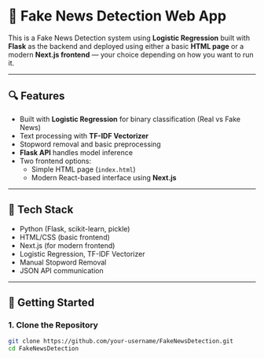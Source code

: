 # 📰 Fake News Detection Web App

This is a Fake News Detection system using **Logistic Regression** built with **Flask** as the backend and deployed using either a basic **HTML page** or a modern **Next.js frontend** — your choice depending on how you want to run it.

---

## 🔍 Features

- Built with **Logistic Regression** for binary classification (Real vs Fake News)
- Text processing with **TF-IDF Vectorizer**
- Stopword removal and basic preprocessing
- **Flask API** handles model inference
- Two frontend options:
  - Simple HTML page (`index.html`)
  - Modern React-based interface using **Next.js**

---

## 🧠 Tech Stack

- Python (Flask, scikit-learn, pickle)
- HTML/CSS (basic frontend)
- Next.js (for modern frontend)
- Logistic Regression, TF-IDF Vectorizer
- Manual Stopword Removal
- JSON API communication

---

## 🚀 Getting Started

### 1. Clone the Repository

```bash
git clone https://github.com/your-username/FakeNewsDetection.git
cd FakeNewsDetection

